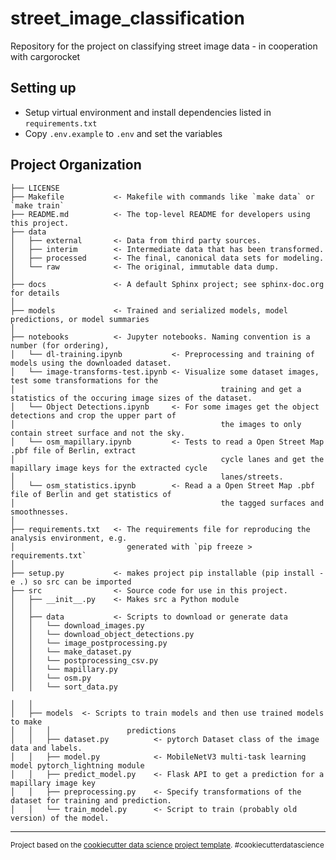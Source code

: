 street_image_classification
==============================
Repository for the project on classifying street image data - in cooperation with cargorocket

Setting up
------------
* Setup virtual environment and install dependencies listed in `requirements.txt`
* Copy `.env.example` to `.env` and set the variables

Project Organization
------------

    ├── LICENSE
    ├── Makefile           <- Makefile with commands like `make data` or `make train`
    ├── README.md          <- The top-level README for developers using this project.
    ├── data
    │   ├── external       <- Data from third party sources.
    │   ├── interim        <- Intermediate data that has been transformed.
    │   ├── processed      <- The final, canonical data sets for modeling.
    │   └── raw            <- The original, immutable data dump.
    │
    ├── docs               <- A default Sphinx project; see sphinx-doc.org for details
    │
    ├── models             <- Trained and serialized models, model predictions, or model summaries
    │
    ├── notebooks          <- Jupyter notebooks. Naming convention is a number (for ordering),
    │   └── dl-training.ipynb           <- Preprocessing and training of models using the downloaded dataset.
    │   └── image-transforms-test.ipynb <- Visualize some dataset images, test some transformations for the 
    │                                              training and get a statistics of the occuring image sizes of the dataset.
    │   └── Object Detections.ipynb     <- For some images get the object detections and crop the upper part of 
    │                                              the images to only contain street surface and not the sky.  
    │   └── osm_mapillary.ipynb         <- Tests to read a Open Street Map .pbf file of Berlin, extract
    │                                              cycle lanes and get the mapillary image keys for the extracted cycle 
    │                                              lanes/streets. 
    │   └── osm_statistics.ipynb        <- Read a a Open Street Map .pbf file of Berlin and get statistics of
    │                                              the tagged surfaces and smoothnesses.
    │
    ├── requirements.txt   <- The requirements file for reproducing the analysis environment, e.g.
    │                         generated with `pip freeze > requirements.txt`
    │
    ├── setup.py           <- makes project pip installable (pip install -e .) so src can be imported
    ├── src                <- Source code for use in this project.
    │   ├── __init__.py    <- Makes src a Python module
    │   │
    │   ├── data           <- Scripts to download or generate data
    │   │   └── download_images.py
    │   │   └── download_object_detections.py
    │   │   └── image_postprocessing.py
    │   │   └── make_dataset.py
    │   │   └── postprocessing_csv.py
    │   │   └── mapillary.py
    │   │   └── osm.py
    │   │   └── sort_data.py

    │   │
    │   ├── models  <- Scripts to train models and then use trained models to make
    │   │   │                 predictions
    │   │   ├── dataset.py          <- pytorch Dataset class of the image data and labels. 
    │   │   ├── model.py            <- MobileNetV3 multi-task learning model pytorch_lightning module
    │   │   ├── predict_model.py    <- Flask API to get a prediction for a mapillary image key
    │   │   ├── preprocessing.py    <- Specify transformations of the dataset for training and prediction.
    │   │   └── train_model.py      <- Script to train (probably old version) of the model.

--------

<p><small>Project based on the <a target="_blank" href="https://drivendata.github.io/cookiecutter-data-science/">cookiecutter data science project template</a>. #cookiecutterdatascience</small></p>
